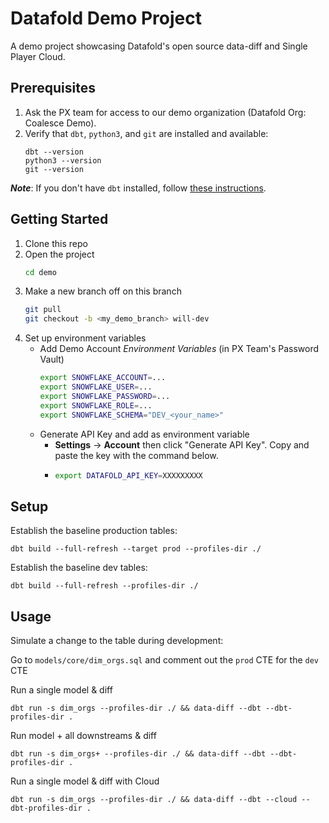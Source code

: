# Datafold Demo Project

A demo project showcasing Datafold's open source data-diff and Single Player Cloud.

## Prerequisites

1. Ask the PX team for access to our demo organization (Datafold Org: Coalesce Demo).
2. Verify that `dbt`, `python3`, and `git` are installed and available:
    ```shell
    dbt --version
    python3 --version
    git --version
    ```

***Note***: If you don't have `dbt` installed, follow [these instructions](https://docs.getdbt.com/docs/installation).

## Getting Started

1. Clone this repo
2. Open the project
    ```bash
    cd demo
    ```
3. Make a new branch off on this branch
    ```bash
    git pull
    git checkout -b <my_demo_branch> will-dev
    ```
4. Set up environment variables
    - Add Demo Account *Environment Variables* (in PX Team's Password Vault)
        ```bash
        export SNOWFLAKE_ACCOUNT=...
        export SNOWFLAKE_USER=...
        export SNOWFLAKE_PASSWORD=...
        export SNOWFLAKE_ROLE=...
        export SNOWFLAKE_SCHEMA="DEV_<your_name>"
        ```
    - Generate API Key and add as environment variable
        - **Settings** -> **Account** then click "Generate API Key". Copy and paste the key with the command below.
        -   ```bash
            export DATAFOLD_API_KEY=XXXXXXXXX 
            ```

## Setup

Establish the baseline production tables:
```shell
dbt build --full-refresh --target prod --profiles-dir ./
```

Establish the baseline dev tables:
```shell
dbt build --full-refresh --profiles-dir ./
```

## Usage

Simulate a change to the table during development:

Go to `models/core/dim_orgs.sql` and comment out the `prod` CTE for the `dev` CTE

Run a single model & diff
```
dbt run -s dim_orgs --profiles-dir ./ && data-diff --dbt --dbt-profiles-dir .
```

Run model + all downstreams & diff
```
dbt run -s dim_orgs+ --profiles-dir ./ && data-diff --dbt --dbt-profiles-dir .
```

Run a single model & diff with Cloud
```
dbt run -s dim_orgs --profiles-dir ./ && data-diff --dbt --cloud --dbt-profiles-dir .
```
